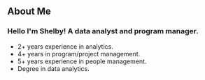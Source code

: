 ## About Me
### Hello I'm Shelby! A data analyst and program manager.
* 2+ years experience in analytics.
* 4+ years in program/project management. 
* 5+ years experience in people management.
* Degree in data analytics.
